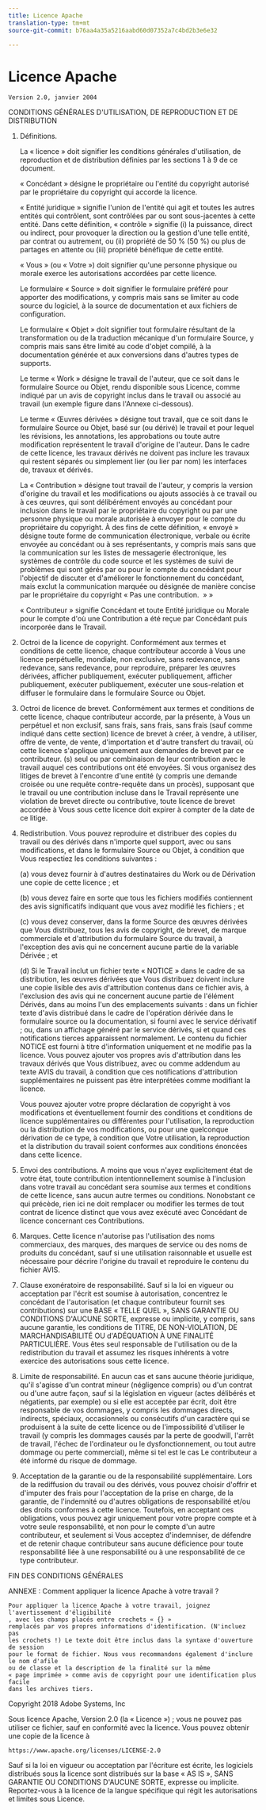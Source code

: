 ```yaml
---
title: Licence Apache
translation-type: tm+mt
source-git-commit: b76aa4a35a5216aabd60d07352a7c4bd2b3e6e32

---
```



# Licence Apache

    Version 2.0, janvier 2004
<!--                        https://www.apache.org/licenses/  -->

CONDITIONS GÉNÉRALES D'UTILISATION, DE REPRODUCTION ET DE DISTRIBUTION

1. Définitions.

   La « licence » doit signifier les conditions générales d'utilisation, de reproduction et de distribution définies par les sections 1 à 9 de ce document.

   « Concédant » désigne le propriétaire ou l'entité du copyright autorisé par
le propriétaire du copyright qui accorde la licence.

   « Entité juridique » signifie l'union de l'entité qui agit et toutes
les autres entités qui contrôlent, sont contrôlées par ou sont sous-jacentes à cette entité. Dans cette définition,
« contrôle » signifie (i) la puissance, direct ou indirect, pour provoquer la
direction ou la gestion d'une telle entité, par contrat ou
autrement, ou (ii) propriété de 50 % (50 %) ou plus de partages en attente ou (iii) propriété bénéfique de cette entité.

   « Vous »
(ou « Votre ») doit signifier qu'une personne physique ou morale exerce les autorisations accordées par cette licence.

   Le formulaire « Source » doit signifier le formulaire préféré pour apporter des modifications, y compris mais sans se limiter au code source du logiciel, à la source de documentation
et aux fichiers de configuration.

   Le formulaire « Objet » doit signifier tout formulaire résultant de la transformation ou de la traduction mécanique
d'un formulaire Source, y compris mais
sans être limité au code d'objet compilé, à la documentation générée et aux conversions dans d'autres types de supports.

   Le terme « Work » désigne le travail de l'auteur, que ce soit dans le formulaire Source ou
Objet, rendu disponible sous Licence, comme indiqué par un
avis de copyright inclus dans le travail ou associé au travail
(un exemple figure dans l'Annexe ci-dessous).

   Le terme « Œuvres dérivées » désigne tout travail, que ce soit dans le formulaire Source ou Objet,
basé sur (ou dérivé) le travail et pour lequel les
révisions, les annotations, les approbations ou toute autre modification
représentent le travail d'origine de l'auteur. Dans le cadre de cette licence, les travaux dérivés ne doivent pas inclure les travaux qui restent
séparés ou simplement lier (ou lier par nom) les interfaces de,
travaux et dérivés.

   La « Contribution » désigne tout travail de l'auteur, y compris
la version d'origine du travail et les modifications ou ajouts
associés à ce travail ou à ces œuvres, qui sont délibérément
envoyés au concédant pour inclusion dans le travail par le propriétaire
du copyright ou par une personne physique ou morale autorisée à envoyer pour le compte du propriétaire du copyright. À des fins de cette définition, « envoyé »
désigne toute forme de communication électronique, verbale ou écrite envoyée
au concédant ou à ses représentants, y compris mais sans que la communication sur les listes de messagerie électronique, les systèmes de contrôle du code source et
les systèmes de suivi de problèmes qui sont gérés par ou pour le compte du
concédant pour l'objectif de discuter et d'améliorer le fonctionnement du concédant, mais
exclut la communication marquée ou désignée
de manière concise par le propriétaire du copyright « Pas une contribution.  » »

   « Contributeur » signifie Concédant et toute Entité
juridique ou Morale pour le compte d'où une Contribution a été reçue par Concédant puis
incorporée dans le Travail.

2. Octroi de la licence de copyright. Conformément aux termes et conditions de
cette licence, chaque contributeur accorde à Vous une licence perpétuelle,
mondiale, non exclusive, sans redevance, sans redevance, sans
redevance, pour reproduire, préparer les œuvres dérivées,
afficher publiquement, exécuter publiquement, afficher publiquement, exécuter publiquement, exécuter une sous-relation et diffuser le formulaire dans le formulaire Source ou Objet.

3. Octroi de licence de brevet. Conformément aux termes et conditions de
cette licence, chaque contributeur accorde, par la présente, à Vous un perpétuel et
non exclusif, sans frais, sans frais, sans
frais (sauf comme indiqué dans cette section) licence de brevet à créer, à vendre, à utiliser, offre de vente, de vente, d'importation et d'autre transfert du travail,
où cette licence s'applique uniquement aux demandes de brevet par ce contributeur. (s) seul ou par combinaison de leur contribution avec le travail auquel ces contributions ont été envoyées. Si vous
organisez des litiges de brevet à l'encontre d'une entité (y compris une demande croisée ou une requête contre-requête dans un procès), supposant que le travail
ou une contribution incluse dans le Travail représente une violation de brevet directe
ou contributive, toute licence
de brevet accordée à Vous sous cette licence doit expirer
à compter de la date de ce litige.

4. Redistribution. Vous pouvez reproduire et distribuer des copies du travail ou des dérivés dans n'importe quel support, avec ou sans
modifications, et dans le formulaire Source ou Objet, à condition que Vous
respectiez les conditions suivantes :

   (a) vous devez fournir à d'autres destinataires du Work ou
de Dérivation une copie de cette licence ; et

   (b) vous devez faire en sorte que tous les fichiers modifiés contiennent des avis
significatifs indiquant que vous avez modifié les fichiers ; et

   (c) vous devez conserver, dans la forme Source des œuvres
dérivées que Vous distribuez, tous les avis de copyright, de brevet, de marque commerciale et d'attribution du formulaire Source du travail,
à l'exception des avis qui ne concernent aucune partie de la variable Dérivée ; et

   (d) Si le Travail inclut un fichier texte « NOTICE » dans le cadre de
sa distribution, les œuvres dérivées que Vous distribuez doivent
inclure une copie lisible des avis d'attribution contenus
dans ce fichier avis, à l'exclusion des avis qui ne concernent aucune partie de l'élément Dérivés, dans au moins l'un
des emplacements suivants : dans un fichier texte d'avis distribué
dans le cadre de l'opération dérivée dans le formulaire source ou
la documentation, si fourni avec le service dérivatif ; ou,
dans un affichage généré par le service dérivés, si et
quand ces notifications tierces apparaissent normalement. Le contenu
du fichier NOTICE est fourni à titre d'information uniquement et
ne modifie pas la licence. Vous pouvez ajouter vos propres avis d'attribution
dans les travaux dérivés que Vous distribuez, avec
ou comme addendum au texte AVIS du travail, à condition
que ces notifications d'attribution supplémentaires ne puissent pas être interprétées
comme modifiant la licence.

   Vous pouvez ajouter votre propre déclaration de copyright à vos modifications et
éventuellement fournir des conditions et conditions
de licence supplémentaires ou différentes pour l'utilisation, la reproduction ou la distribution de vos modifications, ou
pour une quelconque dérivation de ce type, à condition que Votre utilisation,
la reproduction et la distribution du travail soient conformes aux conditions énoncées dans cette licence.

5. Envoi des contributions. A moins que vous n'ayez explicitement état de votre état, toute contribution intentionnellement soumise à l'inclusion dans votre travail
au concédant sera soumise aux termes et conditions de
cette licence, sans aucun autre termes ou conditions.
Nonobstant ce qui précède, rien ici ne doit remplacer ou modifier
les termes de tout contrat de licence distinct que vous avez exécuté
avec Concédant de licence concernant ces Contributions.

6. Marques. Cette licence n'autorise pas l'utilisation des noms commerciaux,
des marques, des marques de service ou des noms de produits du concédant,
sauf si une utilisation raisonnable et usuelle est nécessaire pour décrire l'origine
du travail et reproduire le contenu du fichier AVIS.

7. Clause exonératoire de responsabilité. Sauf si la loi en vigueur ou
acceptation par l'écrit est soumise à autorisation, concentrez le concédant de l'autorisation (et chaque
contributeur fournit ses contributions) sur une BASE « TELLE QUEL »,
SANS GARANTIE OU CONDITIONS D'AUCUNE SORTE, expresse ou
implicite, y compris, sans aucune garantie, les
conditions de TITRE, DE NON-VIOLATION, DE MARCHANDISABILITÉ OU d'ADÉQUATION À UNE FINALITÉ PARTICULIÈRE. Vous êtes seul responsable de l'utilisation ou de la redistribution du travail et assumez les
risques inhérents à votre exercice des autorisations sous cette licence.

8. Limite de responsabilité. En aucun cas et sans aucune théorie juridique,
qu'il s'agisse d'un contrat mineur (négligence compris) ou d'un contrat ou d'une autre façon,
sauf si la législation en vigueur (actes délibérés et négatients,
par exemple) ou si elle est acceptée par écrit, doit être responsable de vos dommages, y compris les dommages directs, indirects, spéciaux,
occasionnels ou consécutifs d'un caractère qui se produisent à la suite de cette licence ou de l'impossibilité d'utiliser le travail (y compris les dommages causés par la perte de goodwill, l'arrêt
de travail, l'échec de l'ordinateur ou le dysfonctionnement, ou tout autre dommage ou perte commercial), même si tel est le cas Le contributeur
a été informé du risque de dommage.

9. Acceptation de la garantie ou de la responsabilité supplémentaire. Lors de la rediffusion
du travail ou des dérivés, vous pouvez choisir d'offrir et
d'imputer des frais pour l'acceptation de la prise en charge, de la garantie, de l'indemnité ou d'autres obligations de responsabilité et/ou des droits conformes à cette
licence. Toutefois, en acceptant ces obligations, vous pouvez agir uniquement
pour votre propre compte et à votre seule responsabilité, et non pour le compte
d'un autre contributeur, et seulement si Vous acceptez d'indemniser,
de défendre et de retenir chaque contributeur sans aucune déficience pour toute responsabilité liée à une responsabilité
ou à une responsabilité de ce type contributeur.

FIN DES CONDITIONS GÉNÉRALES

ANNEXE : Comment appliquer la licence Apache à votre travail ?

    Pour appliquer la licence Apache à votre travail, joignez l'avertissement d'éligibilité
    , avec les champs placés entre crochets « {} »
    remplacés par vos propres informations d'identification. (N'incluez pas
    les crochets !) Le texte doit être inclus dans la syntaxe d'ouverture de session
    pour le format de fichier. Nous vous recommandons également d'inclure le nom d'afile
    ou de classe et la description de la finalité sur la même
    « page imprimée » comme avis de copyright pour une identification plus facile
    dans les archives tiers.

Copyright 2018 Adobe Systems, Inc

Sous licence Apache, Version 2.0 (la « Licence ») ;
vous ne pouvez pas utiliser ce fichier, sauf en conformité avec la licence.
Vous pouvez obtenir une copie de la licence à

    https://www.apache.org/licenses/LICENSE-2.0

Sauf si la loi en vigueur ou acceptation par l'écriture est écrite, les logiciels
distribués sous la licence sont distribués sur la base « AS IS »,
SANS GARANTIE OU CONDITIONS D'AUCUNE SORTE, expresse ou implicite.
Reportez-vous à la licence de la langue spécifique qui régit les autorisations et
limites sous Licence.
